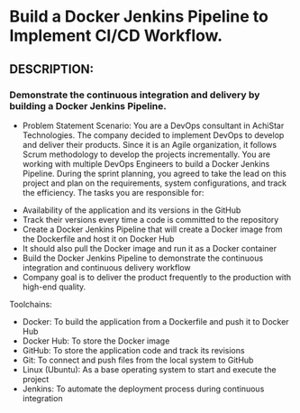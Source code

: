# Build a Docker Jenkins Pipeline to Implement CI/CD Workflow.
## DESCRIPTION:
### Demonstrate the continuous integration and delivery by building a Docker Jenkins Pipeline.
* Problem Statement Scenario: 
You are a DevOps consultant in AchiStar Technologies. The company decided to implement DevOps to develop and deliver their products. Since it is an Agile organization, it follows Scrum methodology to develop the projects incrementally. You are working with multiple DevOps Engineers to build a Docker Jenkins Pipeline. During the sprint planning, you agreed to take the lead on this project and plan on the requirements, system configurations, and track the efficiency. The tasks you are responsible for: 
- Availability of the application and its versions in the GitHub
- Track their versions every time a code is committed to the repository
- Create a Docker Jenkins Pipeline that will create a Docker image from the Dockerfile and host it on Docker Hub
- It should also pull the Docker image and run it as a Docker container
- Build the Docker Jenkins Pipeline to demonstrate the continuous integration and continuous delivery workflow
- Company goal is to deliver the product frequently to the production with high-end quality.

Toolchains:
- Docker: To build the application from a Dockerfile and push it to Docker Hub
- Docker Hub: To store the Docker image
- GitHub: To store the application code and track its revisions
- Git: To connect and push files from the local system to GitHub
- Linux (Ubuntu): As a base operating system to start and execute the project
- Jenkins: To automate the deployment process during continuous integration
